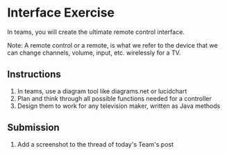 # Interface Exercise

In teams, you will create the ultimate remote control interface.

Note: A remote control or a remote, is what we refer to the device that we can change channels, volume, input, etc. wirelessly for a TV.

## Instructions

  1. In teams, use a diagram tool like diagrams.net or lucidchart
  2. Plan and think through all possible functions needed for a controller
  3. Design them to work for any television maker, written as Java methods

## Submission

  1. Add a screenshot to the thread of today's Team's post